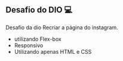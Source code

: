 Desafio do DIO 💻
--------------------------------------------
Desafio da dio Recriar a página do instagram.

- utilizando Flex-box
- Responsivo
- Utilizando apenas HTML e CSS
##
